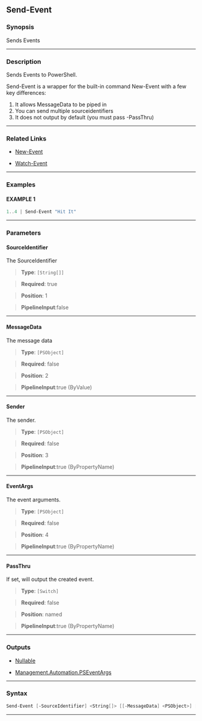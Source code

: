 
Send-Event
----------
### Synopsis
Sends Events

---
### Description

Sends Events to PowerShell.

Send-Event is a wrapper for the built-in command New-Event with a few key differences:
1. It allows MessageData to be piped in
2. You can send multiple sourceidentifiers
3. It does not output by default (you must pass -PassThru)

---
### Related Links
* [New-Event](https://docs.microsoft.com/powershell/module/Microsoft.PowerShell.Utility/New-Event)



* [Watch-Event](Watch-Event.md)



---
### Examples
#### EXAMPLE 1
```PowerShell
1..4 | Send-Event "Hit It"
```

---
### Parameters
#### **SourceIdentifier**

The SourceIdentifier



> **Type**: ```[String[]]```

> **Required**: true

> **Position**: 1

> **PipelineInput**:false



---
#### **MessageData**

The message data



> **Type**: ```[PSObject]```

> **Required**: false

> **Position**: 2

> **PipelineInput**:true (ByValue)



---
#### **Sender**

The sender.



> **Type**: ```[PSObject]```

> **Required**: false

> **Position**: 3

> **PipelineInput**:true (ByPropertyName)



---
#### **EventArgs**

The event arguments.



> **Type**: ```[PSObject]```

> **Required**: false

> **Position**: 4

> **PipelineInput**:true (ByPropertyName)



---
#### **PassThru**

If set, will output the created event.



> **Type**: ```[Switch]```

> **Required**: false

> **Position**: named

> **PipelineInput**:true (ByPropertyName)



---
### Outputs
* [Nullable](https://learn.microsoft.com/en-us/dotnet/api/System.Nullable)


* [Management.Automation.PSEventArgs](https://learn.microsoft.com/en-us/dotnet/api/System.Management.Automation.PSEventArgs)




---
### Syntax
```PowerShell
Send-Event [-SourceIdentifier] <String[]> [[-MessageData] <PSObject>] [[-Sender] <PSObject>] [[-EventArgs] <PSObject>] [-PassThru] [<CommonParameters>]
```
---


